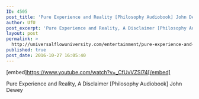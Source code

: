 ```yaml
---
ID: 4505
post_title: 'Pure Experience and Reality [Philosophy Audiobook] John Dewey'
author: UfU
post_excerpt: 'Pure Experience and Reality, A Disclaimer [Philosophy Audiobook] John Dewey'
layout: post
permalink: >
  http://universalflowuniversity.com/entertainment/pure-experience-and-reality-philosophy-audiobook-john-dewey/
published: true
post_date: 2016-10-27 16:05:40
---
```

[embed]https://www.youtube.com/watch?v=_CfUvVZSl74[/embed]<br>
<p>Pure Experience and Reality, A Disclaimer [Philosophy Audiobook] John Dewey</p>